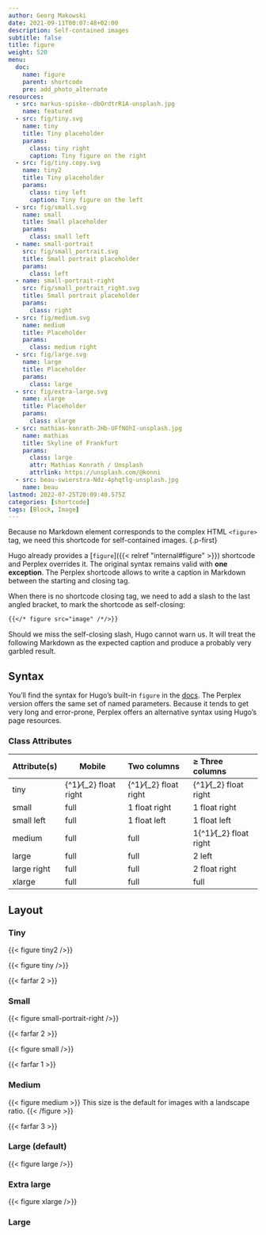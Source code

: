 ```yaml
---
author: Georg Makowski
date: 2021-09-11T00:07:48+02:00
description: Self-contained images
subtitle: false
title: figure
weight: 520
menu:
  doc:
    name: figure
    parent: shortcode
    pre: add_photo_alternate
resources:
  - src: markus-spiske--dbOrdtrR1A-unsplash.jpg
    name: featured
  - src: fig/tiny.svg
    name: tiny
    title: Tiny placeholder
    params:
      class: tiny right
      caption: Tiny figure on the right
  - src: fig/tiny.copy.svg
    name: tiny2
    title: Tiny placeholder
    params:
      class: tiny left
      caption: Tiny figure on the left
  - src: fig/small.svg
    name: small
    title: Small placeholder
    params:
      class: small left
  - name: small-portrait
    src: fig/small_portrait.svg
    title: Small portrait placeholder
    params:
      class: left
  - name: small-portrait-right
    src: fig/small_portrait_right.svg
    title: Small portrait placeholder
    params:
      class: right
  - src: fig/medium.svg
    name: medium
    title: Placeholder
    params:
      class: medium right
  - src: fig/large.svg
    name: large
    title: Placeholder
    params:
      class: large
  - src: fig/extra-large.svg
    name: xlarge
    title: Placeholder
    params:
      class: xlarge
  - src: mathias-konrath-JHb-UFfNOhI-unsplash.jpg
    name: mathias
    title: Skyline of Frankfurt
    params:
      class: large
      attr: Mathias Konrath / Unsplash
      attrlink: https://unsplash.com/@konni
  - src: beau-swierstra-Ndz-4phqtlg-unsplash.jpg
    name: beau
lastmod: 2022-07-25T20:09:40.575Z
categories: [shortcode]
tags: [Block, Image]
---
```


Because no Markdown element corresponds to the complex HTML `<figure>` tag, we need this shortcode for self-contained images.
{.p-first} <!--more-->

Hugo already provides a [`figure`]({{< relref "internal#figure" >}}) shortcode and Perplex overrides it. The original syntax remains valid with **one exception**. The Perplex shortcode allows to write a caption in Markdown between the starting and closing tag.

When there is no shortcode closing tag, we need to add a slash to the last angled bracket, to mark the shortcode as self-closing:

```md {.left}
{{</* figure src="image" /*/>}}
```

Should we miss the self-closing slash, Hugo cannot warn us. It will treat the following Markdown as the expected caption and produce a probably very garbled result.

## Syntax

You’ll find the syntax for Hugo’s built-in `figure` in the [docs][hugofig]. The Perplex version offers the same set of named parameters.  Because it tends to get very long and error-prone, Perplex offers an alternative syntax using Hugo’s page resources.

### Class Attributes

| Attribute(s) | Mobile                      | Two columns                 | &ge; Three columns              |
|:-------------|-----------------------------|:----------------------------|:--------------------------------|
| tiny         | {^1}&frasl;{_2} float right | {^1}&frasl;{_2} float right | {^1}&frasl;{_2} float right     |
| small        | full                        | 1 float right               | 1 float right                   |
| small left   | full                        | 1 float left                | 1 float left                    |
| medium       | full                        | full                        | 1{^1}&frasl;{_2} float right                   |
| large        | full                        | full                        | 2 left                          |
| large right  | full                        | full                        | 2 float right                   |
| xlarge       | full                        | full                        | full                            |

## Layout

### Tiny

{{< figure tiny2 />}}

{{< figure tiny />}}

{{< farfar 2 >}}

### Small

{{< figure small-portrait-right />}}

{{< farfar 2 >}}

{{< figure small />}}

{{< farfar 1 >}}

### Medium

{{< figure medium >}}
This size is the default for images with a landscape ratio.
{{< /figure >}}

{{< farfar 3 >}}

### Large (default)

{{< figure large />}}

### Extra large

{{< figure xlarge />}}

### Large

[hugofig]: https://gohugo.io/content-management/shortcodes/#figure=
